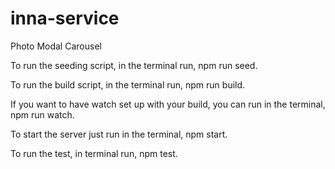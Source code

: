 # inna-service
Photo Modal Carousel

To run the seeding script, in the terminal run, npm run seed.

To run the build script, in the terminal run, npm run build.

If you want to have watch set up with your build, you can run in the terminal, npm run watch.

To start the server just run in the terminal, npm start.

To run the test, in terminal run, npm test.
